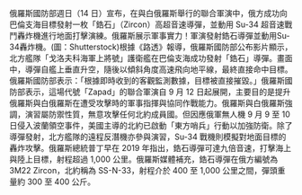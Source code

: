 俄羅斯國防部週日（14 日）宣布，在與白俄羅斯舉行的聯合軍演中，俄方成功向巴倫支海目標發射一枚「鋯石」（Zircon）高超音速導彈，並動用 Su-34 超音速戰鬥轟炸機進行地面打擊演練。俄羅斯展示軍事實力！軍演發射鋯石導彈並動用Su-34轟炸機。(圖：Shutterstock)根據《路透》報導，俄羅斯國防部公布影片顯示，北方艦隊「戈洛夫科海軍上將號」護衛艦在巴倫支海成功發射「鋯石」導彈。畫面中，導彈自艦上垂直升空，隨後以傾斜角度高速飛向地平線，最終直接命中目標。俄羅斯國防部表示：「根據即時收到的客觀監測數據，目標被直接摧毀。」俄羅斯國防部表示，這場代號「Zapad」的聯合軍演自 9 月 12 日起展開，主要目的是提升俄羅斯與白俄羅斯在遭受攻擊時的軍事指揮與協同作戰能力。俄羅斯與白俄羅斯強調，演習屬防禦性質，無意攻擊任何北約成員國。但因應俄軍無人機 9 月 9 至 10 日侵入波蘭領空事件，美國主導的北約已啟動「東方哨兵」行動以加強防衛。除了導彈發射，北方艦隊的遠程反潛機亦參與演習，Su-34 戰機則模擬對地面目標的轟炸攻擊。俄羅斯總統普丁早在 2019 年指出，鋯石導彈可達九倍音速，打擊海上與陸上目標，射程超過 1,000 公里。俄羅斯媒體補充，鋯石導彈在俄方編號為 3M22 Zircon，北約稱為 SS-N-33，射程介於 400 至 1,000 公里之間，彈頭重量約 300 至 400 公斤。